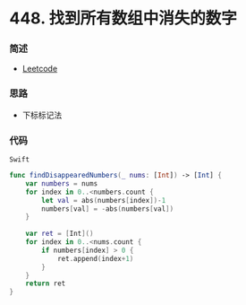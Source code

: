 # 448. 找到所有数组中消失的数字

### 简述

- [Leetcode](https://leetcode-cn.com/problems/find-all-numbers-disappeared-in-an-array/)

### 思路

- 下标标记法

### 代码

`Swift`

```swift
func findDisappearedNumbers(_ nums: [Int]) -> [Int] {
    var numbers = nums
    for index in 0..<numbers.count {
        let val = abs(numbers[index])-1
        numbers[val] = -abs(numbers[val])
    }
    
    var ret = [Int]()
    for index in 0..<nums.count {
        if numbers[index] > 0 {
            ret.append(index+1)
        }
    }
    return ret
}

```
